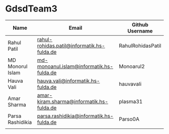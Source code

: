 # GdsdTeam3

| Name | Email | Github Username |
|---|---|---|
| Rahul Patil  | rahul-rohidas.patil@informatik.hs-fulda.de  | RahulRohidasPatil  |
| MD Monorul Islam  | md-monoanul.islam@informatik.hs-fulda.de  | Monoarul2  |
| Hauva Vali  | hauva.vali@informatik.hs-fulda.de  | hauvavali  |
| Amar Sharma  | amar-kiram.sharma@informatik.hs-fulda.de  | plasma31  |
| Parsa Rashidikia  | parsa.rashidikia@informatik.hs-fulda.de  | Parso0A  |
|   |   |   |